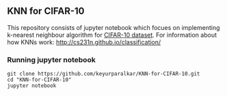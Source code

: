 ## KNN for CIFAR-10
This repository consists of jupyter notebook which focues on implementing k-nearest neighbour algorithm for [CIFAR-10 dataset](https://www.cs.toronto.edu/~kriz/cifar.html). 
For information about how KNNs work: http://cs231n.github.io/classification/
### Running jupyter notebook
```
git clone https://github.com/keyurparalkar/KNN-for-CIFAR-10.git
cd "KNN-for-CIFAR-10"
jupyter notebook
```